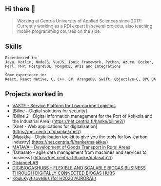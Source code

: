 ## Hi there 👋

> Working at Centria University of Applied Sciences since 2017! Currently working as a RDI expert in several projects, also teaching mobile programming courses on the side.


## Skills
```
Experienced in:
Java, Kotlin, NodeJS, VueJS, Ionic Framework, Python, Azure, Docker, Perl, PHP, PostgreSQL, MongoDB, APIs and Integrations

Some experience in: 
React, React Native, C, C++, C#, ArangoDB, Swift, Objective-C, OPC UA
```

## Projects worked in
- [VASTE - Service Platform for Low-carbon Logistics](https://net.centria.fi/en/project/vaste/)
- [Biline - Digital solutions for security]
- [Biline 2 - Digital information management for the Port of Kokkola and the Industrial Area] (https://net.centria.fi/hanke/biline2/)
- [Xnet - Web applications for digitalisation] (https://net.centria.fi/hanke/xnet/)
- [Majakka - Digitalisation toolkit to give you the tools for low-carbon industry] (https://net.centria.fi/hanke/majakka/)
- [MATAVA – Development of Goods Transport in Rural Areas](https://net.centria.fi/en/project/matava/)
- [Datasato - agile data management from machines and services to business] (https://net.centria.fi/hanke/datasato2/)
- [DistanceLAB](https://net.centria.fi/en/project/distancelab/)
- [DIGIBIOGASHUBS – FLEXIBLE AND SCALABLE BIOGAS BUSINESS THROUGH DIGITALLY CONNECTED BIOGAS HUBS](https://net.centria.fi/en/project/digibiogashubs/)
- [Koulukyytisovellus (for H2020 AURORAL)](https://keminkoulukyyti.fi/)

